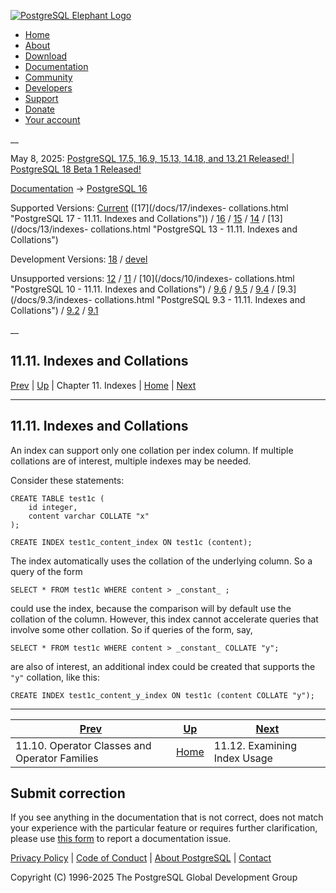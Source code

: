[ ![PostgreSQL Elephant Logo](/media/img/about/press/elephant.png) ](/)

  * [Home](/ "Home")
  * [About](/about/ "About")
  * [Download](/download/ "Download")
  * [Documentation](/docs/ "Documentation")
  * [Community](/community/ "Community")
  * [Developers](/developer/ "Developers")
  * [Support](/support/ "Support")
  * [Donate](/about/donate/ "Donate")
  * [Your account](/account/ "Your account")

__

May 8, 2025: [ PostgreSQL 17.5, 16.9, 15.13, 14.18, and 13.21 Released! ](/about/news/postgresql-175-169-1513-1418-and-1321-released-3072/) | [ PostgreSQL 18 Beta 1 Released! ](/about/news/postgresql-18-beta-1-released-3070/)

[Documentation](/docs/ "Documentation") -> [PostgreSQL
16](/docs/16/index.html)

Supported Versions: [Current](/docs/current/indexes-collations.html
"PostgreSQL 17 - 11.11. Indexes and Collations") ([17](/docs/17/indexes-
collations.html "PostgreSQL 17 - 11.11. Indexes and Collations")) /
[16](/docs/16/indexes-collations.html "PostgreSQL 16 - 11.11. Indexes and
Collations") / [15](/docs/15/indexes-collations.html "PostgreSQL 15 -
11.11. Indexes and Collations") / [14](/docs/14/indexes-collations.html
"PostgreSQL 14 - 11.11. Indexes and Collations") / [13](/docs/13/indexes-
collations.html "PostgreSQL 13 - 11.11. Indexes and Collations")

Development Versions: [18](/docs/18/indexes-collations.html "PostgreSQL 18 -
11.11. Indexes and Collations") / [devel](/docs/devel/indexes-collations.html
"PostgreSQL devel - 11.11. Indexes and Collations")

Unsupported versions: [12](/docs/12/indexes-collations.html "PostgreSQL 12 -
11.11. Indexes and Collations") / [11](/docs/11/indexes-collations.html
"PostgreSQL 11 - 11.11. Indexes and Collations") / [10](/docs/10/indexes-
collations.html "PostgreSQL 10 - 11.11. Indexes and Collations") /
[9.6](/docs/9.6/indexes-collations.html "PostgreSQL 9.6 - 11.11. Indexes and
Collations") / [9.5](/docs/9.5/indexes-collations.html "PostgreSQL 9.5 -
11.11. Indexes and Collations") / [9.4](/docs/9.4/indexes-collations.html
"PostgreSQL 9.4 - 11.11. Indexes and Collations") / [9.3](/docs/9.3/indexes-
collations.html "PostgreSQL 9.3 - 11.11. Indexes and Collations") /
[9.2](/docs/9.2/indexes-collations.html "PostgreSQL 9.2 - 11.11. Indexes and
Collations") / [9.1](/docs/9.1/indexes-collations.html "PostgreSQL 9.1 -
11.11. Indexes and Collations")

__

11.11. Indexes and Collations  
---  
[Prev](indexes-opclass.html "11.10. Operator Classes and Operator Families")  | [Up](indexes.html "Chapter 11. Indexes") | Chapter 11. Indexes | [Home](index.html "PostgreSQL 16.9 Documentation") |  [Next](indexes-examine.html "11.12. Examining Index Usage")  
  
* * *

## 11.11. Indexes and Collations #

An index can support only one collation per index column. If multiple
collations are of interest, multiple indexes may be needed.

Consider these statements:

    
    
    CREATE TABLE test1c (
        id integer,
        content varchar COLLATE "x"
    );
    
    CREATE INDEX test1c_content_index ON test1c (content);
    

The index automatically uses the collation of the underlying column. So a
query of the form

    
    
    SELECT * FROM test1c WHERE content > _constant_ ;
    

could use the index, because the comparison will by default use the collation
of the column. However, this index cannot accelerate queries that involve some
other collation. So if queries of the form, say,

    
    
    SELECT * FROM test1c WHERE content > _constant_ COLLATE "y";
    

are also of interest, an additional index could be created that supports the
`"y"` collation, like this:

    
    
    CREATE INDEX test1c_content_y_index ON test1c (content COLLATE "y");
    

* * *

[Prev](indexes-opclass.html "11.10. Operator Classes and Operator Families")  | [Up](indexes.html "Chapter 11. Indexes") |  [Next](indexes-examine.html "11.12. Examining Index Usage")  
---|---|---  
11.10. Operator Classes and Operator Families  | [Home](index.html "PostgreSQL 16.9 Documentation") |  11.12. Examining Index Usage  
  
## Submit correction

If you see anything in the documentation that is not correct, does not match
your experience with the particular feature or requires further clarification,
please use [this form](/account/comments/new/16/indexes-collations.html/) to
report a documentation issue.

[Privacy Policy](/about/privacypolicy) | [Code of Conduct](/about/policies/coc/) | [About PostgreSQL](/about/) | [Contact](/about/contact/)  

Copyright (C) 1996-2025 The PostgreSQL Global Development Group

